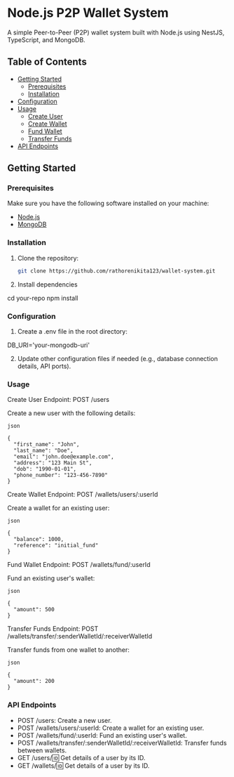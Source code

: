 # Node.js P2P Wallet System

A simple Peer-to-Peer (P2P) wallet system built with Node.js using NestJS, TypeScript, and MongoDB.

## Table of Contents

- [Getting Started](#getting-started)
  - [Prerequisites](#prerequisites)
  - [Installation](#installation)
- [Configuration](#configuration)
- [Usage](#usage)
  - [Create User](#create-user)
  - [Create Wallet](#create-wallet)
  - [Fund Wallet](#fund-wallet)
  - [Transfer Funds](#transfer-funds)
- [API Endpoints](#api-endpoints)


## Getting Started

### Prerequisites

Make sure you have the following software installed on your machine:

- [Node.js](https://nodejs.org/)
- [MongoDB](https://www.mongodb.com/try/download/community)

### Installation

1. Clone the repository:

   ```bash
   git clone https://github.com/rathorenikita123/wallet-system.git

2. Install dependencies

  cd your-repo
  npm install

### Configuration

1. Create a .env file in the root directory:

  DB_URI='your-mongodb-uri'

2. Update other configuration files if needed (e.g., database connection details, API ports).

### Usage

  Create User
  Endpoint: POST /users

  Create a new user with the following details:

    json

    {
      "first_name": "John",
      "last_name": "Doe",
      "email": "john.doe@example.com",
      "address": "123 Main St",
      "dob": "1990-01-01",
      "phone_number": "123-456-7890"
    }

  Create Wallet
  Endpoint: POST /wallets/users/:userId

  Create a wallet for an existing user:

    json

    {
      "balance": 1000,
      "reference": "initial_fund"
    }

  Fund Wallet
  Endpoint: POST /wallets/fund/:userId

  Fund an existing user's wallet:

    json

    {
      "amount": 500
    }
  
  Transfer Funds
  Endpoint: POST /wallets/transfer/:senderWalletId/:receiverWalletId

  Transfer funds from one wallet to another:

    json

    {
      "amount": 200
    }

### API Endpoints

 - POST /users: Create a new user.
 - POST /wallets/users/:userId: Create a wallet for an existing user.
 - POST /wallets/fund/:userId: Fund an existing user's wallet.
 - POST /wallets/transfer/:senderWalletId/:receiverWalletId: Transfer funds between wallets.
 - GET /users/:id: Get details of a user by its ID.
 - GET /wallets/:id: Get details of a user by its ID.


